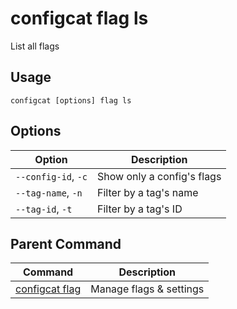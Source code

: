 # configcat flag ls
List all flags
## Usage
```
configcat [options] flag ls
```
## Options
| Option | Description |
| ------ | ----------- |
| `--config-id`, `-c` | Show only a config's flags |
| `--tag-name`, `-n` | Filter by a tag's name |
| `--tag-id`, `-t` | Filter by a tag's ID |
## Parent Command
| Command | Description |
| ------ | ----------- |
| [configcat flag](configcat-flag.md) | Manage flags & settings |

